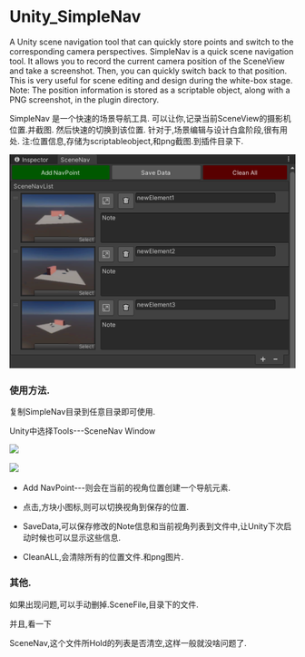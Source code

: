 # Unity_SimpleNav
A Unity scene navigation tool that can quickly store points and switch to the corresponding camera perspectives.
SimpleNav is a quick scene navigation tool. It allows you to record the current camera position of the SceneView and take a screenshot. 
Then, you can quickly switch back to that position. This is very useful for scene editing and design during the white-box stage.
Note: The position information is stored as a scriptable object, along with a PNG screenshot, in the plugin directory.

SimpleNav 是一个快速的场景导航工具.
可以让你,记录当前SceneView的摄影机位置.并截图.
然后快速的切换到该位置.
针对于,场景编辑与设计白盒阶段,很有用处.
注:位置信息,存储为scriptableobject,和png截图.到插件目录下.

![SimpleNav Screenshot](https://github.com/OrganicNori/Unity_SimpleNav/blob/main/SimpleNav.PNG?raw=true)

### 使用方法.
复制SimpleNav目录到任意目录即可使用.

Unity中选择Tools---SceneNav Window

![](file://C:\Users\snowg\AppData\Roaming\marktext\images\2025-04-13-23-57-00-image.png?msec=1745157340977)

![](file://C:\Users\snowg\AppData\Roaming\marktext\images\2025-04-13-23-58-43-SimpleNav.PNG?msec=1745157340978)

- Add NavPoint---则会在当前的视角位置创建一个导航元素.
  
- 点击,方块小图标,则可以切换视角到保存的位置.
  
- SaveData,可以保存修改的Note信息和当前视角列表到文件中,让Unity下次启动时候也可以显示这些信息.
  
- CleanALL,会清除所有的位置文件.和png图片. 


### 其他.

如果出现问题,可以手动删掉.SceneFile,目录下的文件.

并且,看一下

SceneNav,这个文件所Hold的列表是否清空,这样一般就没啥问题了.
